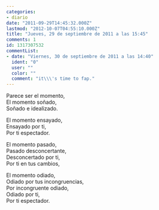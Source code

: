 ```yaml
---
categories:
- diario
date: "2011-09-29T14:45:32.000Z"
lastmod: "2012-10-07T04:55:10.000Z"
title: "Jueves, 29 de septiembre de 2011 a las 15:45"
comments: 1
id: 1317307532
commentList:
- date: "Viernes, 30 de septiembre de 2011 a las 14:40"
  ident: "0"
  user: ""
  color: ""
  comment: "it\\\'s time to fap."
---
```


Parece ser el momento,  
El momento soñado,  
Soñado e idealizado.  
  
El momento ensayado,  
Ensayado por ti,  
Por ti espectador.  
  
El momento pasado,  
Pasado desconcertante,  
Desconcertado por ti,  
Por ti en tus cambios,  
  
El momento odiado,  
Odiado por tus incongruencias,  
Por incongruente odiado,  
Odiado por ti,  
Por ti espectador.